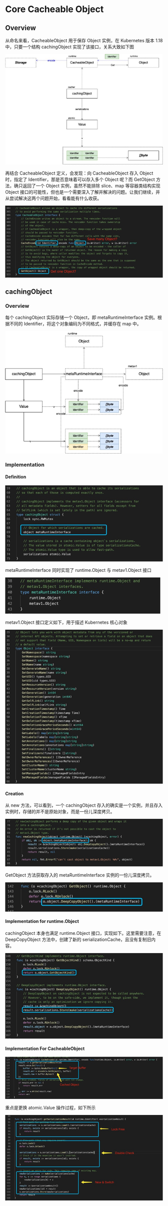 # Core Cacheable Object



## Overview

从命名来看，CacheableObject 用于保存 Object 实例，在 Kubernetes 版本 1.18 中，只要一个结构 cachingObject 实现了该接口，关系大致如下图  


![cacheable-object-overview.svg](../.gitbook/assets/1%20%2814%29.jpeg)

  
再结合 CacheableObject 定义，会发现：向 CacheableObject 存入 Object 时，指定了 Identifier，那是否意味着可以存入多个 Object 呢？而 GetObject 方法，确只返回了一个 Object 实例，虽然不能排除 slice、map 等容器类结构实现 Object 接口的可能性，但也是一个需要深入了解并解决的问题。让我们继续，并从尝试解决这两个问题开始，看看能有什么收获。  


![image.png](../.gitbook/assets/2%20%289%29.jpeg)

  


## cachingObject

### Overview

每个 cachingObject 实际存储一个 Object，即 metaRuntimeInterface 实例。根据不同的 Identifier，将这个对象编码为不同格式，并缓存在 map 中。  
 

![cacheable-object-caching-object.svg](../.gitbook/assets/3%20%288%29.jpeg)



### Implementation

#### Definition

![image.png](../.gitbook/assets/4%20%288%29.jpeg)

  
metaRuntimeInterface 同时实现了 runtime.Object 与 metav1.Object 接口  


![image.png](../.gitbook/assets/5%20%283%29.jpeg)

  
metav1.Object 接口定义如下，用于描述 Kubernetes 核心对象  


![image.png](../.gitbook/assets/6%20%282%29.jpeg)

  


#### Creation

从 new 方法，可以看到，一个 cachingObject 存入的确实是一个实例，并且存入实例时，存储的并不是原始对象，而是一份儿深度拷贝。  


![image.png](../.gitbook/assets/7%20%282%29.jpeg)

  
GetObject 方法获取存入的 metaRuntimeInterface 实例的一份儿深度拷贝。  
 

![image.png](../.gitbook/assets/8%20%283%29.jpeg)



#### Implementation for runtime.Object

cachingObject 本身也满足 runtime.Object 接口，实现如下。这里需要注意，在 DeepCopyObject 方法中，创建了新的 serializationCache，且没有复制旧内容。  


![image.png](../.gitbook/assets/9%20%281%29.jpeg)

  


#### Implementation For CacheableObject

![image.png](../.gitbook/assets/10%20%281%29.jpeg)

  
重点是更换 atomic.Value 操作过程，如下所示  


![image.png](../.gitbook/assets/11%20%281%29.jpeg)



